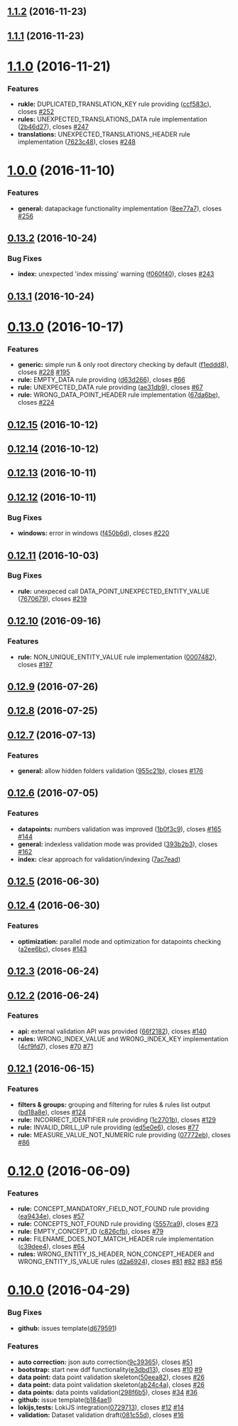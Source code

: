 <a name="1.1.2"></a>
## [1.1.2](https://github.com/Gapminder/ddf-validation/compare/v1.1.1...v1.1.2) (2016-11-23)



<a name="1.1.1"></a>
## [1.1.1](https://github.com/Gapminder/ddf-validation/compare/v1.1.0...v1.1.1) (2016-11-23)



<a name="1.1.0"></a>
# [1.1.0](https://github.com/Gapminder/ddf-validation/compare/v1.0.0...v1.1.0) (2016-11-21)


### Features

* **rukle:** DUPLICATED_TRANSLATION_KEY rule providing ([ccf583c](https://github.com/Gapminder/ddf-validation/commit/ccf583c)), closes [#252](https://github.com/Gapminder/ddf-validation/issues/252)
* **rules:** UNEXPECTED_TRANSLATIONS_DATA rule implementation ([2b46d27](https://github.com/Gapminder/ddf-validation/commit/2b46d27)), closes [#247](https://github.com/Gapminder/ddf-validation/issues/247)
* **translations:** UNEXPECTED_TRANSLATIONS_HEADER rule implementation ([7623c48](https://github.com/Gapminder/ddf-validation/commit/7623c48)), closes [#248](https://github.com/Gapminder/ddf-validation/issues/248)



<a name="1.0.0"></a>
# [1.0.0](https://github.com/Gapminder/ddf-validation/compare/v0.13.2...v1.0.0) (2016-11-10)


### Features

* **general:** datapackage functionality implementation ([8ee77a7](https://github.com/Gapminder/ddf-validation/commit/8ee77a7)), closes [#256](https://github.com/Gapminder/ddf-validation/issues/256)



<a name="0.13.2"></a>
## [0.13.2](https://github.com/Gapminder/ddf-validation/compare/v0.13.1...v0.13.2) (2016-10-24)


### Bug Fixes

* **index:** unexpected 'index missing' warning ([f060f40](https://github.com/Gapminder/ddf-validation/commit/f060f40)), closes [#243](https://github.com/Gapminder/ddf-validation/issues/243)



<a name="0.13.1"></a>
## [0.13.1](https://github.com/Gapminder/ddf-validation/compare/v0.13.0...v0.13.1) (2016-10-24)



<a name="0.13.0"></a>
# [0.13.0](https://github.com/Gapminder/ddf-validation/compare/v0.12.15...v0.13.0) (2016-10-17)


### Features

* **generic:** simple run & only root directory checking by default ([f1eddd8](https://github.com/Gapminder/ddf-validation/commit/f1eddd8)), closes [#228](https://github.com/Gapminder/ddf-validation/issues/228) [#195](https://github.com/Gapminder/ddf-validation/issues/195)
* **rule:** EMPTY_DATA rule providing ([d63d266](https://github.com/Gapminder/ddf-validation/commit/d63d266)), closes [#66](https://github.com/Gapminder/ddf-validation/issues/66)
* **rule:** UNEXPECTED_DATA rule providing ([ae31db9](https://github.com/Gapminder/ddf-validation/commit/ae31db9)), closes [#67](https://github.com/Gapminder/ddf-validation/issues/67)
* **rule:** WRONG_DATA_POINT_HEADER rule implementation ([67da6be](https://github.com/Gapminder/ddf-validation/commit/67da6be)), closes [#224](https://github.com/Gapminder/ddf-validation/issues/224)



<a name="0.12.15"></a>
## [0.12.15](https://github.com/Gapminder/ddf-validation/compare/v0.12.14...v0.12.15) (2016-10-12)



<a name="0.12.14"></a>
## [0.12.14](https://github.com/Gapminder/ddf-validation/compare/v0.12.13...v0.12.14) (2016-10-12)



<a name="0.12.13"></a>
## [0.12.13](https://github.com/Gapminder/ddf-validation/compare/v0.12.12...v0.12.13) (2016-10-11)



<a name="0.12.12"></a>
## [0.12.12](https://github.com/Gapminder/ddf-validation/compare/v0.12.11...v0.12.12) (2016-10-11)


### Bug Fixes

* **windows:** error in windows ([f450b6d](https://github.com/Gapminder/ddf-validation/commit/f450b6d)), closes [#220](https://github.com/Gapminder/ddf-validation/issues/220)



<a name="0.12.11"></a>
## [0.12.11](https://github.com/Gapminder/ddf-validation/compare/v0.12.10...v0.12.11) (2016-10-03)


### Bug Fixes

* **rule:** unexpeced call DATA_POINT_UNEXPECTED_ENTITY_VALUE ([7670679](https://github.com/Gapminder/ddf-validation/commit/7670679)), closes [#219](https://github.com/Gapminder/ddf-validation/issues/219)



<a name="0.12.10"></a>
## [0.12.10](https://github.com/Gapminder/ddf-validation/compare/v0.12.9...v0.12.10) (2016-09-16)


### Features

* **rule:** NON_UNIQUE_ENTITY_VALUE rule implementation ([0007482](https://github.com/Gapminder/ddf-validation/commit/0007482)), closes [#197](https://github.com/Gapminder/ddf-validation/issues/197)



<a name="0.12.9"></a>
## [0.12.9](https://github.com/Gapminder/ddf-validation/compare/v0.12.8...v0.12.9) (2016-07-26)



<a name="0.12.8"></a>
## [0.12.8](https://github.com/Gapminder/ddf-validation/compare/v0.12.7...v0.12.8) (2016-07-25)



<a name="0.12.7"></a>
## [0.12.7](https://github.com/Gapminder/ddf-validation/compare/v0.12.6...v0.12.7) (2016-07-13)


### Features

* **general:** allow hidden folders validation ([955c21b](https://github.com/Gapminder/ddf-validation/commit/955c21b)), closes [#176](https://github.com/Gapminder/ddf-validation/issues/176)



<a name="0.12.6"></a>
## [0.12.6](https://github.com/Gapminder/ddf-validation/compare/v0.12.5...v0.12.6) (2016-07-05)


### Features

* **datapoints:** numbers validation was improved ([1b0f3c9](https://github.com/Gapminder/ddf-validation/commit/1b0f3c9)), closes [#165](https://github.com/Gapminder/ddf-validation/issues/165) [#144](https://github.com/Gapminder/ddf-validation/issues/144)
* **general:** indexless validation mode was provided ([393b2b3](https://github.com/Gapminder/ddf-validation/commit/393b2b3)), closes [#162](https://github.com/Gapminder/ddf-validation/issues/162)
* **index:** clear approach for validation/indexing ([7ac7ead](https://github.com/Gapminder/ddf-validation/commit/7ac7ead))



<a name="0.12.5"></a>
## [0.12.5](https://github.com/Gapminder/ddf-validation/compare/v0.12.4...v0.12.5) (2016-06-30)



<a name="0.12.4"></a>
## [0.12.4](https://github.com/Gapminder/ddf-validation/compare/v0.12.3...v0.12.4) (2016-06-30)


### Features

* **optimization:** parallel mode and optimization for datapoints checking ([a2ee6bc](https://github.com/Gapminder/ddf-validation/commit/a2ee6bc)), closes [#143](https://github.com/Gapminder/ddf-validation/issues/143)



<a name="0.12.3"></a>
## [0.12.3](https://github.com/Gapminder/ddf-validation/compare/v0.12.2...v0.12.3) (2016-06-24)



<a name="0.12.2"></a>
## [0.12.2](https://github.com/Gapminder/ddf-validation/compare/v0.12.1...v0.12.2) (2016-06-24)


### Features

* **api:** external validation API was provided ([66f2182](https://github.com/Gapminder/ddf-validation/commit/66f2182)), closes [#140](https://github.com/Gapminder/ddf-validation/issues/140)
* **rules:** WRONG_INDEX_VALUE and WRONG_INDEX_KEY implementation ([4cf9fd7](https://github.com/Gapminder/ddf-validation/commit/4cf9fd7)), closes [#70](https://github.com/Gapminder/ddf-validation/issues/70) [#71](https://github.com/Gapminder/ddf-validation/issues/71)



<a name="0.12.1"></a>
## [0.12.1](https://github.com/Gapminder/ddf-validation/compare/v0.12.0...v0.12.1) (2016-06-15)


### Features

* **filters & groups:** grouping and filtering for rules & rules list output ([bd18a8e](https://github.com/Gapminder/ddf-validation/commit/bd18a8e)), closes [#124](https://github.com/Gapminder/ddf-validation/issues/124)
* **rule:** INCORRECT_IDENTIFIER rule providing ([1c2701b](https://github.com/Gapminder/ddf-validation/commit/1c2701b)), closes [#129](https://github.com/Gapminder/ddf-validation/issues/129)
* **rule:** INVALID_DRILL_UP rule providing ([ed5e0e6](https://github.com/Gapminder/ddf-validation/commit/ed5e0e6)), closes [#77](https://github.com/Gapminder/ddf-validation/issues/77)
* **rule:** MEASURE_VALUE_NOT_NUMERIC rule providing ([07772eb](https://github.com/Gapminder/ddf-validation/commit/07772eb)), closes [#86](https://github.com/Gapminder/ddf-validation/issues/86)



<a name="0.12.0"></a>
# [0.12.0](https://github.com/Gapminder/ddf-validation/compare/v0.10.0...v0.12.0) (2016-06-09)


### Features

* **rule:** CONCEPT_MANDATORY_FIELD_NOT_FOUND rule providing ([ea9434e](https://github.com/Gapminder/ddf-validation/commit/ea9434e)), closes [#57](https://github.com/Gapminder/ddf-validation/issues/57)
* **rule:** CONCEPTS_NOT_FOUND rule providing ([5557ca9](https://github.com/Gapminder/ddf-validation/commit/5557ca9)), closes [#73](https://github.com/Gapminder/ddf-validation/issues/73)
* **rule:** EMPTY_CONCEPT_ID ([c826cfb](https://github.com/Gapminder/ddf-validation/commit/c826cfb)), closes [#79](https://github.com/Gapminder/ddf-validation/issues/79)
* **rule:** FILENAME_DOES_NOT_MATCH_HEADER rule implementation ([c39dee4](https://github.com/Gapminder/ddf-validation/commit/c39dee4)), closes [#64](https://github.com/Gapminder/ddf-validation/issues/64)
* **rules:** WRONG_ENTITY_IS_HEADER, NON_CONCEPT_HEADER and WRONG_ENTITY_IS_VALUE rules ([d2a6924](https://github.com/Gapminder/ddf-validation/commit/d2a6924)), closes [#81](https://github.com/Gapminder/ddf-validation/issues/81) [#82](https://github.com/Gapminder/ddf-validation/issues/82) [#83](https://github.com/Gapminder/ddf-validation/issues/83) [#56](https://github.com/Gapminder/ddf-validation/issues/56)



<a name="0.10.0"></a>
# [0.10.0](https://github.com/Gapminder/ddf-validation/compare/v0.1.1...v0.10.0) (2016-04-29)


### Bug Fixes

* **github:** issues template([d679591](https://github.com/Gapminder/ddf-validation/commit/d679591))


### Features

* **auto correction:** json auto correction([9c39365](https://github.com/Gapminder/ddf-validation/commit/9c39365)), closes [#51](https://github.com/Gapminder/ddf-validation/issues/51)
* **bootstrap:** start new ddf functionality([e3dbd13](https://github.com/Gapminder/ddf-validation/commit/e3dbd13)), closes [#10](https://github.com/Gapminder/ddf-validation/issues/10) [#9](https://github.com/Gapminder/ddf-validation/issues/9)
* **data point:** data point validation skeleton([50eea82](https://github.com/Gapminder/ddf-validation/commit/50eea82)), closes [#26](https://github.com/Gapminder/ddf-validation/issues/26)
* **data point:** data point validation skeleton([ab24c4a](https://github.com/Gapminder/ddf-validation/commit/ab24c4a)), closes [#26](https://github.com/Gapminder/ddf-validation/issues/26)
* **data points:** data points validation([298f6b5](https://github.com/Gapminder/ddf-validation/commit/298f6b5)), closes [#34](https://github.com/Gapminder/ddf-validation/issues/34) [#36](https://github.com/Gapminder/ddf-validation/issues/36)
* **github:** issue template([b184ae1](https://github.com/Gapminder/ddf-validation/commit/b184ae1))
* **lokijs,tests:** LokiJS integration([0729713](https://github.com/Gapminder/ddf-validation/commit/0729713)), closes [#12](https://github.com/Gapminder/ddf-validation/issues/12) [#14](https://github.com/Gapminder/ddf-validation/issues/14)
* **validation:** Dataset validation draft([081c55d](https://github.com/Gapminder/ddf-validation/commit/081c55d)), closes [#16](https://github.com/Gapminder/ddf-validation/issues/16)



